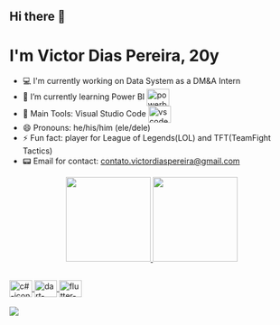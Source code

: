 ## Hi there 👋
# I'm Victor Dias Pereira, 20y
* 💻 I'm currently working on Data System as a DM&A Intern 
* 🌱 I’m currently learning Power BI <img align="center" alt="powerbi-icon" height="30" width="40" src="https://github.com/microsoft/PowerBI-Icons/blob/main/PNG/LogoBlack.png">
* 🎒 Main Tools: Visual Studio Code <img align="center" alt="vscode-icon" height="30" width="40" src="https://cdn.jsdelivr.net/gh/devicons/devicon/icons/vscode/vscode-original.svg">
* 😄 Pronouns: he/his/him (ele/dele)
* ⚡ Fun fact: player for League of Legends(LOL) and TFT(TeamFight Tactics)
* 📟 Email for contact: contato.victordiaspereira@gmail.com
<div align="center">
  <a href="https://github.com/DuqueDark">
  <img height="150em" src="https://github-readme-stats.vercel.app/api?username=DuqueDark&show_icons=true&theme=prussian&include_all_commits=true&count_private=true"/>
  <img height="150em" src="https://github-readme-stats.vercel.app/api/top-langs/?username=DuqueDark&layout=compact&langs_count=7&theme=prussian"/>
</div>
  
##
  
<div style="display: inline_block">
    <img align="center" alt="c#-icon" height="30" width="40" src="https://cdn.jsdelivr.net/gh/devicons/devicon/icons/csharp/csharp-original.svg">
    <img align="center" alt="dart-icon" height="30" width="40" src="https://cdn.jsdelivr.net/gh/devicons/devicon/icons/dart/dart-original.svg">
    <img align="center" alt="flutter-icon" height="30" width="40" src="https://cdn.jsdelivr.net/gh/devicons/devicon/icons/flutter/flutter-original.svg">
</div>
  <br>
<div> 
  <a href="https://www.linkedin.com/in/victor-pereira-5584a3210/" target="_blank"><img src="https://img.shields.io/badge/-LinkedIn-%230077B5?style=forthebadge&logo=linkedin&logoColor=white" target="_blank"></a>  
</div>

